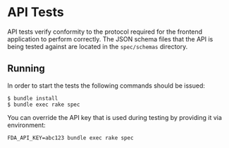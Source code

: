 # API Tests

API tests verify conformity to the protocol required for the frontend
application to perform correctly. The JSON schema files that the API is
being tested against are located in the `spec/schemas` directory.

## Running

In order to start the tests the following commands should be issued:

    $ bundle install
    $ bundle exec rake spec

You can override the API key that is used during testing by providing it
via environment:

    FDA_API_KEY=abc123 bundle exec rake spec
